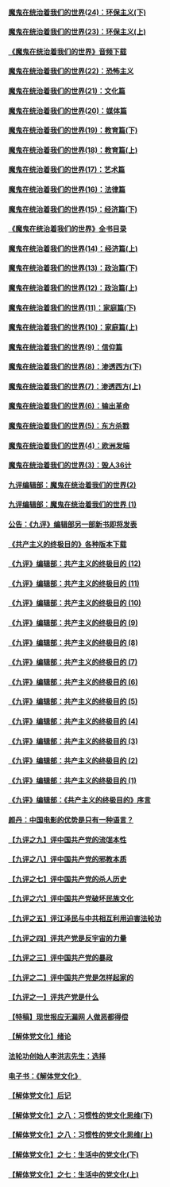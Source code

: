 #### [魔鬼在统治着我们的世界(24)：环保主义(下)](../pages/nsc422/n10695307.md?t=10061831) 

#### [魔鬼在统治着我们的世界(23)：环保主义(上)](../pages/nsc422/n10688613.md?t=10061831) 

#### [《魔鬼在统治着我们的世界》音频下载](../pages/nsc422/n10635553.md?t=10061831) 

#### [魔鬼在统治着我们的世界(22)：恐怖主义](../pages/nsc422/n10614727.md?t=10061831) 

#### [魔鬼在统治着我们的世界(21)：文化篇](../pages/nsc422/n10597706.md?t=10061831) 

#### [魔鬼在统治着我们的世界(20)：媒体篇](../pages/nsc422/n10586579.md?t=10061831) 

#### [魔鬼在统治着我们的世界(19)：教育篇(下)](../pages/nsc422/n10564808.md?t=10061831) 

#### [魔鬼在统治着我们的世界(18)：教育篇(上)](../pages/nsc422/n10526970.md?t=10061831) 

#### [魔鬼在统治着我们的世界(17)：艺术篇](../pages/nsc422/n10499093.md?t=10061831) 

#### [魔鬼在统治着我们的世界(16)：法律篇](../pages/nsc422/n10485969.md?t=10061831) 

#### [魔鬼在统治着我们的世界(15)：经济篇(下)](../pages/nsc422/n10469975.md?t=10061831) 

#### [《魔鬼在统治着我们的世界》全书目录](../pages/nsc422/n10464261.md?t=10061831) 

#### [魔鬼在统治着我们的世界(14)：经济篇(上)](../pages/nsc422/n10457370.md?t=10061831) 

#### [魔鬼在统治着我们的世界(13)：政治篇(下)](../pages/nsc422/n10448270.md?t=10061831) 

#### [魔鬼在统治着我们的世界(12)：政治篇(上)](../pages/nsc422/n10444576.md?t=10061831) 

#### [魔鬼在统治着我们的世界(11)：家庭篇(下)](../pages/nsc422/n10440961.md?t=10061831) 

#### [魔鬼在统治着我们的世界(10)：家庭篇(上)](../pages/nsc422/n10435448.md?t=10061831) 

#### [魔鬼在统治着我们的世界(9)：信仰篇](../pages/nsc422/n10432159.md?t=10061831) 

#### [魔鬼在统治着我们的世界(8)：渗透西方(下)](../pages/nsc422/n10429603.md?t=10061831) 

#### [魔鬼在统治着我们的世界(7)：渗透西方(上)](../pages/nsc422/n10426013.md?t=10061831) 

#### [魔鬼在统治着我们的世界(6)：输出革命](../pages/nsc422/n10421536.md?t=10061831) 

#### [魔鬼在统治着我们的世界(5)：东方杀戮](../pages/nsc422/n10417707.md?t=10061831) 

#### [魔鬼在统治着我们的世界(4)：欧洲发端](../pages/nsc422/n10414890.md?t=10061831) 

#### [魔鬼在统治着我们的世界(3)：毁人36计](../pages/nsc422/n10411583.md?t=10061831) 

#### [九评编辑部：魔鬼在统治着我们的世界(2)](../pages/nsc422/n10410036.md?t=10061831) 

#### [九评编辑部：魔鬼在统治着我们的世界 (1)](../pages/nsc422/n10406825.md?t=10061831) 

#### [公告：《九评》编辑部另一部新书即将发表](../pages/nsc422/n10405104.md?t=10061831) 

#### [《共产主义的终极目的》各种版本下载](../pages/nsc422/n10022138.md?t=10061831) 

#### [《九评》编辑部：共产主义的终极目的 (12)](../pages/nsc422/n9933272.md?t=10061831) 

#### [《九评》编辑部：共产主义的终极目的 (11)](../pages/nsc422/n9924973.md?t=10061831) 

#### [《九评》编辑部：共产主义的终极目的 (10)](../pages/nsc422/n9920883.md?t=10061831) 

#### [《九评》编辑部：共产主义的终极目的 (9)](../pages/nsc422/n9916363.md?t=10061831) 

#### [《九评》编辑部：共产主义的终极目的 (8)](../pages/nsc422/n9912488.md?t=10061831) 

#### [《九评》编辑部：共产主义的终极目的 (7)](../pages/nsc422/n9901176.md?t=10061831) 

#### [《九评》编辑部：共产主义的终极目的 (6)](../pages/nsc422/n9899359.md?t=10061831) 

#### [《九评》编辑部：共产主义的终极目的 (5)](../pages/nsc422/n9893174.md?t=10061831) 

#### [《九评》编辑部：共产主义的终极目的 (4)](../pages/nsc422/n9891246.md?t=10061831) 

#### [《九评》编辑部：共产主义的终极目的 (3)](../pages/nsc422/n9879879.md?t=10061831) 

#### [《九评》编辑部：共产主义的终极目的 (2)](../pages/nsc422/n9876205.md?t=10061831) 

#### [《九评》编辑部：共产主义的终极目的 (1)](../pages/nsc422/n9865857.md?t=10061831) 

#### [《九评》编辑部：《共产主义的终极目的》序言](../pages/nsc422/n9862666.md?t=10061831) 

#### [颜丹：中国电影的优势是只有一种语言？](../pages/nsc422/n9583062.md?t=10061831) 

#### [【九评之九】评中国共产党的流氓本性](../pages/nsc422/n737542.md?t=10061831) 

#### [【九评之八】评中国共产党的邪教本质](../pages/nsc422/n735942.md?t=10061831) 

#### [【九评之七】评中国共产党的杀人历史](../pages/nsc422/n733806.md?t=10061831) 

#### [【九评之六】评中国共产党破坏民族文化](../pages/nsc422/n731667.md?t=10061831) 

#### [【九评之五】评江泽民与中共相互利用迫害法轮功](../pages/nsc422/n730058.md?t=10061831) 

#### [【九评之四】评共产党是反宇宙的力量](../pages/nsc422/n727814.md?t=10061831) 

#### [【九评之三】评中国共产党的暴政](../pages/nsc422/n725597.md?t=10061831) 

#### [【九评之二】评中国共产党是怎样起家的](../pages/nsc422/n723946.md?t=10061831) 

#### [【九评之一】评共产党是什么](../pages/nsc422/n722529.md?t=10061831) 

#### [【特稿】现世报应无漏网 人做恶都得偿](../pages/nsc422/n4215167.md?t=10061831) 

#### [【解体党文化】绪论](../pages/nsc422/n1449356.md?t=10061831) 

#### [法轮功创始人李洪志先生：选择](../pages/nsc422/n3580738.md?t=10061831) 

#### [电子书：《解体党文化》](../pages/nsc422/n1573484.md?t=10061831) 

#### [【解体党文化】后记](../pages/nsc422/n1531999.md?t=10061831) 

#### [【解体党文化】之八：习惯性的党文化思维(下)](../pages/nsc422/n1526477.md?t=10061831) 

#### [【解体党文化】之八：习惯性的党文化思维(上)](../pages/nsc422/n1520631.md?t=10061831) 

#### [【解体党文化】之七：生活中的党文化(下)](../pages/nsc422/n1513446.md?t=10061831) 

#### [【解体党文化】之七：生活中的党文化(上)](../pages/nsc422/n1509358.md?t=10061831) 

